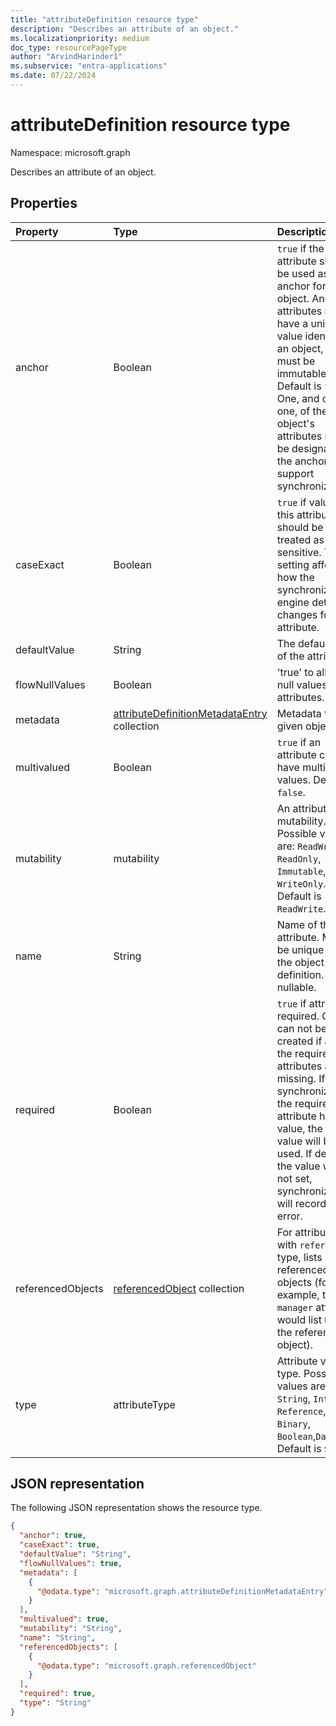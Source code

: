 ```yaml
---
title: "attributeDefinition resource type"
description: "Describes an attribute of an object."
ms.localizationpriority: medium
doc_type: resourcePageType
author: "ArvindHarinder1"
ms.subservice: "entra-applications"
ms.date: 07/22/2024
---
```


# attributeDefinition resource type

Namespace: microsoft.graph

Describes an attribute of an object.

## Properties

| Property      | Type      | Description    |
|:--------------|:----------|:---------------|
|anchor         |Boolean    | `true` if the attribute should be used as the anchor for the object. Anchor attributes must have a unique value identifying an object, and must be immutable. Default is `false`. One, and only one, of the object's attributes must be designated as the anchor to support synchronization. |
|caseExact      |Boolean    |`true` if value of this attribute should be treated as case-sensitive. This setting affects how the synchronization engine detects changes for the attribute.|
|defaultValue   |String     |The default value of the attribute.|
|flowNullValues |Boolean    |'true' to allow null values for attributes.|
|metadata       |[attributeDefinitionMetadataEntry](../resources/synchronization-attributedefinitionmetadataentry.md) collection   |Metadata for the given object.|
|multivalued    |Boolean    |`true` if an attribute can have multiple values. Default is `false`.|
|mutability     |mutability     |An attribute's mutability. Possible values are:  `ReadWrite`, `ReadOnly`, `Immutable`, `WriteOnly`. Default is `ReadWrite`.|
|name           |String     |Name of the attribute. Must be unique within the object definition. Not nullable.|
|required       |Boolean    |`true` if attribute is required. Object can not be created if any of the required attributes are missing. If during synchronization, the required attribute has no value, the default value will be used. If default the value was not set, synchronization will record an error.|
|referencedObjects|[referencedObject](../resources/synchronization-referencedobject.md) collection |For attributes with `reference` type, lists referenced objects (for example, the `manager` attribute would list `User` as the referenced object).|
|type           |attributeType     |Attribute value type. Possible values are: `String`, `Integer`, `Reference`, `Binary`, `Boolean`,`DateTime`. Default is `String`.|

## JSON representation

The following JSON representation shows the resource type.

<!-- {
  "blockType": "resource",
  "optionalProperties": [

  ],
  "@odata.type": "microsoft.graph.attributeDefinition"
}-->

```json
{
  "anchor": true,
  "caseExact": true,
  "defaultValue": "String",
  "flowNullValues": true,
  "metadata": [
    {
      "@odata.type": "microsoft.graph.attributeDefinitionMetadataEntry"
    }
  ],
  "multivalued": true,
  "mutability": "String",
  "name": "String",
  "referencedObjects": [
    {
      "@odata.type": "microsoft.graph.referencedObject"
    }
  ],
  "required": true,
  "type": "String"
}
```

<!-- uuid: 8fcb5dbc-d5aa-4681-8e31-b001d5168d79
2015-10-25 14:57:30 UTC -->
<!--
{
  "type": "#page.annotation",
  "description": "attributeDefinition resource",
  "keywords": "",
  "section": "documentation",
  "tocPath": "",
  "suppressions": []
}
-->



